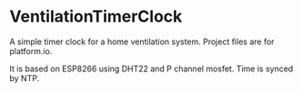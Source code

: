 # VentilationTimerClock

A simple timer clock for a home ventilation system. Project files are for platform.io.

It is based on ESP8266 using DHT22 and P channel mosfet. Time is synced by NTP.
